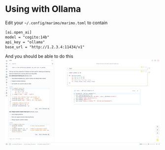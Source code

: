 # Using with Ollama

Edit your `~/.config/marimo/marimo.toml` to contain

```
[ai.open_ai]
model = "cogito:14b"
api_key = "ollama"
base_url = "http://1.2.3.4:11434/v1"
```

And you should be able to do this ![Marimo Ollama](marimo-ollama.png)
